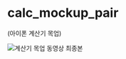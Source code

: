 # calc_mockup_pair
(아이폰 계산기 목업)

![계산기 목업 동영상 최종본](https://user-images.githubusercontent.com/117073214/210384368-9e89b3f9-93f9-4000-9816-c5df34e9e316.gif)

